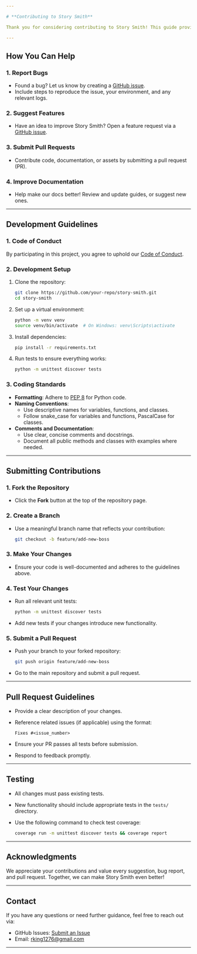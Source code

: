 ```yaml
---

# **Contributing to Story Smith**

Thank you for considering contributing to Story Smith! This guide provides instructions to help you get started, ensuring your contributions are aligned with the project’s goals and standards.

---
```


## **How You Can Help**

### **1. Report Bugs**

- Found a bug? Let us know by creating a [GitHub issue](https://github.com/your-repo/story-smith/issues).
- Include steps to reproduce the issue, your environment, and any relevant logs.

### **2. Suggest Features**

- Have an idea to improve Story Smith? Open a feature request via a [GitHub issue](https://github.com/your-repo/story-smith/issues).

### **3. Submit Pull Requests**

- Contribute code, documentation, or assets by submitting a pull request (PR).

### **4. Improve Documentation**

- Help make our docs better! Review and update guides, or suggest new ones.

---

## **Development Guidelines**

### **1. Code of Conduct**

By participating in this project, you agree to uphold our [Code of Conduct](https://chatgpt.com/g/g-673ba32ffd108191b6d0bfcdfd74abae-cinder/c/docs/CODE_OF_CONDUCT.md).

### **2. Development Setup**

1. Clone the repository:
    
    ```bash
    git clone https://github.com/your-repo/story-smith.git
    cd story-smith
    
    ```
    
2. Set up a virtual environment:
    
    ```bash
    python -m venv venv
    source venv/bin/activate  # On Windows: venv\Scripts\activate
    
    ```
    
3. Install dependencies:
    
    ```bash
    pip install -r requirements.txt
    
    ```
    
4. Run tests to ensure everything works:
    
    ```bash
    python -m unittest discover tests
    
    ```
    

### **3. Coding Standards**

- **Formatting**: Adhere to [PEP 8](https://peps.python.org/pep-0008/) for Python code.
- **Naming Conventions**:
    - Use descriptive names for variables, functions, and classes.
    - Follow snake_case for variables and functions, PascalCase for classes.
- **Comments and Documentation**:
    - Use clear, concise comments and docstrings.
    - Document all public methods and classes with examples where needed.

---

## **Submitting Contributions**

### **1. Fork the Repository**

- Click the **Fork** button at the top of the repository page.

### **2. Create a Branch**

- Use a meaningful branch name that reflects your contribution:
    
    ```bash
    git checkout -b feature/add-new-boss
    
    ```
    

### **3. Make Your Changes**

- Ensure your code is well-documented and adheres to the guidelines above.

### **4. Test Your Changes**

- Run all relevant unit tests:
    
    ```bash
    python -m unittest discover tests
    
    ```
    
- Add new tests if your changes introduce new functionality.

### **5. Submit a Pull Request**

- Push your branch to your forked repository:
    
    ```bash
    git push origin feature/add-new-boss
    
    ```
    
- Go to the main repository and submit a pull request.

---

## **Pull Request Guidelines**

- Provide a clear description of your changes.
- Reference related issues (if applicable) using the format:
    
    ```
    Fixes #<issue_number>
    
    ```
    
- Ensure your PR passes all tests before submission.
- Respond to feedback promptly.

---

## **Testing**

- All changes must pass existing tests.
- New functionality should include appropriate tests in the `tests/` directory.
- Use the following command to check test coverage:
    
    ```bash
    coverage run -m unittest discover tests && coverage report
    
    ```
    

---

## **Acknowledgments**

We appreciate your contributions and value every suggestion, bug report, and pull request. Together, we can make Story Smith even better!

---

## **Contact**

If you have any questions or need further guidance, feel free to reach out via:

- GitHub Issues: [Submit an Issue](https://github.com/your-repo/story-smith/issues)
- Email: [r](mailto:contact@story-smith.dev)king1276@gmail.com

---
